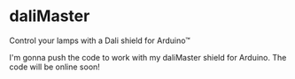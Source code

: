 # daliMaster
Control your lamps with a Dali shield for Arduino™

I'm gonna push the code to work with my daliMaster shield for Arduino.
The code will be online soon!
